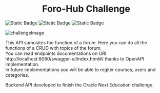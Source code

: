 <h1 align="center"> Foro-Hub Challenge </h1>

![Static Badge](https://img.shields.io/badge/Status-Finished-green)
![Static Badge](https://img.shields.io/badge/Technology-Java-blue)
![Static Badge](https://img.shields.io/badge/Database-MySQL-blue)

![challengeImage](https://github.com/AlexCastel14/ConversorMonedaChallenge/assets/53499354/1f74396a-5c1c-4d2c-b2ea-217a020672e5)

This API sumulates the function of a forum. Here you can do all the functions of a CRUD with topics of the forum.<br> 
You can read endpoints documentations on URI http://localhost:8080/swagger-ui/index.html#/ thanks to OpenAPI implementation.<br>
In future implementations you will be able to regiter courses, users and categories.

Backend API developed to finish the Oracle Next Education challenge.
